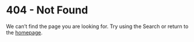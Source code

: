 # 404 - Not Found

We can’t find the page you are looking for. Try using the Search or return to the [homepage](index.md).
